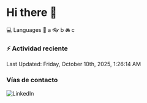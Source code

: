 # Hi there 👋

:computer: Languages
:pencil: a
:eyeglasses: b
:oncoming_automobile: c

### :zap: Actividad reciente
<!--RECENT_ACTIVITY:start-->
<!--RECENT_ACTIVITY:end-->
<!--RECENT_ACTIVITY:last_update-->
Last Updated: Friday, October 10th, 2025, 1:26:14 AM
<!--RECENT_ACTIVITY:last_update_end-->

### Vías de contacto

![LinkedIn](https://www.linkedin.com/in/irving-hernández-226846205/)
